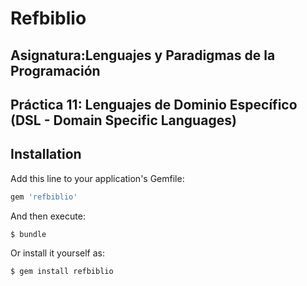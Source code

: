 # Refbiblio

## Asignatura:Lenguajes y Paradigmas de la Programación

## Práctica 11: Lenguajes de Dominio Específico (DSL - Domain Specific Languages)

## Installation

Add this line to your application's Gemfile:

```ruby
gem 'refbiblio'
```

And then execute:

    $ bundle

Or install it yourself as:

    $ gem install refbiblio


